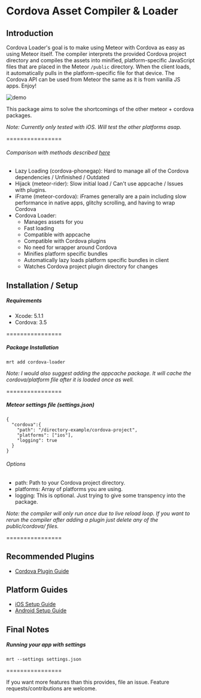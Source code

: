 Cordova Asset Compiler & Loader
================

## Introduction

Cordova Loader's goal is to make using Meteor with Cordova as easy as using Meteor itself. The compiler interprets the provided Cordova project directory and compiles the assets into minified, platform-specific JavaScript files that are placed in the Meteor `/public` directory. When the client loads, it automatically pulls in the platform-specific file for that device. The Cordova API can be used from Meteor the same as it is from vanilla JS apps. Enjoy!

![demo](http://cl.ly/image/29231q3f0N46/Image%202014-06-30%20at%2010.40.07%20AM.png)

This package aims to solve the shortcomings of the other meteor + cordova packages. 

*Note: Currently only tested with iOS. Will test the other platforms asap.*

================

###### Comparison with methods described [here](http://zeroasterisk.com/2013/08/22/meteor-phonegapcordova-roundup-fall-2013/)

* Lazy Loading (cordova-phonegap): Hard to manage all of the Cordova dependencies / Unfinished / Outdated
* Hijack (meteor-rider): Slow initial load / Can't use appcache / Issues with plugins.
* iFrame (meteor-cordova): iFrames generally are a pain including slow performance in native apps, glitchy scrolling, and having to wrap Cordova
* Cordova Loader: 
  * Manages assets for you
  * Fast loading
  * Compatible with appcache
  * Compatible with Cordova plugins
  * No need for wrapper around Cordova
  * Minifies platform specific bundles
  * Automatically lazy loads platform specific bundles in client
  * Watches Cordova project plugin directory for changes

## Installation / Setup

##### Requirements
* Xcode: 5.1.1
* Cordova: 3.5

================

##### Package Installation
````
mrt add cordova-loader
````
*Note: I would also suggest adding the appcache package. It will cache the cordova/platform file after it is loaded once as well.*

================

##### Meteor settings file (settings.json)
````
{
  "cordova":{
    "path": "/directory-example/cordova-project",
    "platforms": ["ios"],
    "logging": true
  }
}
````
###### Options
* path: Path to your Cordova project directory.
* platforms: Array of platforms you are using.
* logging: This is optional. Just trying to give some transpency into the package.

*Note: the compiler will only run once due to live reload loop. If you want to rerun the compiler after adding a plugin just delete any of the public/cordova/ files.*

================

## Recommended Plugins
* [Cordova Plugin Guide](https://github.com/andrewreedy/meteor-cordova-loader/wiki/Plugins)

## Platform Guides
* [iOS Setup Guide](https://github.com/andrewreedy/meteor-cordova-loader/wiki/iOS-Setup)
* [Android Setup Guide](https://github.com/andrewreedy/meteor-cordova-loader/wiki/Anroid-Setup)

## Final Notes

##### Running your app with settings
````
mrt --settings settings.json
````
================

If you want more features than this provides, file an issue. Feature requests/contributions are welcome.
